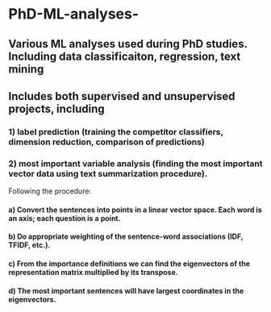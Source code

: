 # PhD-ML-analyses-
## Various ML analyses used during PhD studies. Including data classificaiton, regression, text mining

## Includes both supervised and unsupervised projects, including 
### 1) label prediction (training the competitor classifiers, dimension reduction, comparison of predictions)

### 2) most important variable analysis (finding the most important vector data using text summarization procedure). 
Following the procedure:

   #### a) Convert the sentences into points in a linear vector space. Each word is an axis; each question is a point.
   #### b) Do appropriate weighting of the sentence-word associations (IDF, TFIDF, etc.).
   #### c) From the importance definitions we can find the eigenvectors of the representation matrix multiplied by its transpose. 
   #### d) The most important sentences will have largest coordinates in the eigenvectors.


